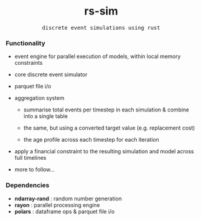 <h1 align="center"> rs-sim </h1>
<pre align="center">discrete event simulations using rust</pre>

### Functionality

- event engine for parallel execution of models, within local memory constraints

- core discrete event simulator

- parquet file i/o

- aggregation system
  
  - summarise total events per timestep in each simulation & combine into a single table
  
  - the same, but using a converted target value (e.g. replacement cost)
  
  - the age profile across each timestep for each iteration

- apply a financial constraint to the resulting simulation and model across full timelines

- more to follow...

### Dependencies

- **ndarray-rand** : random number generation
- **rayon** : parallel processing engine
- **polars** : dataframe ops & parquet file i/o
